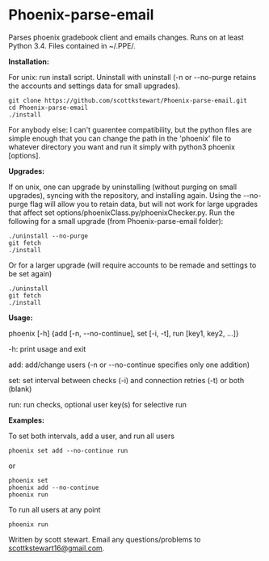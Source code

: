# Phoenix-parse-email
Parses phoenix gradebook client and emails changes. Runs on at least Python 3.4. Files contained in ~/.PPE/.


**Installation:**

For unix: run install script. Uninstall with uninstall (-n or --no-purge retains the accounts and settings data for small upgrades).
```
git clone https://github.com/scottkstewart/Phoenix-parse-email.git
cd Phoenix-parse-email
./install
```

For anybody else: I can't guarentee compatibility, but the python files are simple enough that you can change the path in the 'phoenix' file to whatever directory you want and run it simply with python3 phoenix [options]. 


**Upgrades:**

If on unix, one can upgrade by uninstalling (without purging on small upgrades), syncing with the repository, and installing again. Using the --no-purge flag will allow you to retain data, but will not work for large upgrades that affect set options/phoenixClass.py/phoenixChecker.py. Run the following for a small upgrade (from Phoenix-parse-email folder):
```
./uninstall --no-purge
git fetch
./install
```
Or for a larger upgrade (will require accounts to be remade and settings to be set again)
```
./uninstall
git fetch
./install
```


**Usage:**

phoenix [-h] {add [-n, --no-continue], set [-i, -t], run [key1, key2, ...]}

-h: print usage and exit

add: add/change users (-n or --no-continue specifies only one addition)

set: set interval between checks (-i) and connection retries (-t) or both (blank)

run: run checks, optional user key(s) for selective run


**Examples:**

To set both intervals, add a user, and run all users
```
phoenix set add --no-continue run
```
or
```
phoenix set
phoenix add --no-continue
phoenix run
```

To run all users at any point
```
phoenix run
```

Written by scott stewart. Email any questions/problems to scottkstewart16@gmail.com.
